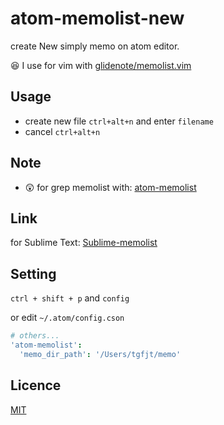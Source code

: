 # atom-memolist-new

create New simply memo on atom editor.

:satisfied: I use for vim with [glidenote/memolist.vim](https://github.com/glidenote/memolist.vim)


## Usage

* create new file `ctrl+alt+n` and enter `filename`
* cancel `ctrl+alt+n`

## Note
* :astonished: for grep memolist with: [atom-memolist](https://github.com/tgfjt/atom-memolist)

## Link
for Sublime Text: [Sublime-memolist](https://github.com/tgfjt/Sublime-memolist)

## Setting

`ctrl + shift + p` and `config`

or edit `~/.atom/config.cson`

```cson
# others...
'atom-memolist':
  'memo_dir_path': '/Users/tgfjt/memo'
```

## Licence
[MIT](https://github.com/tgfjt/atom-memolist/blob/master/LICENSE.md)
